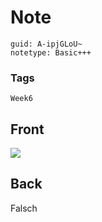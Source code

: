 # Note
```
guid: A-ipjGLoU~
notetype: Basic+++
```

### Tags
```
Week6
```

## Front
<img src="paste-3f6177e48d4f7ea7c6c0a8f61c81077d750aa4da.jpg">

## Back
Falsch
